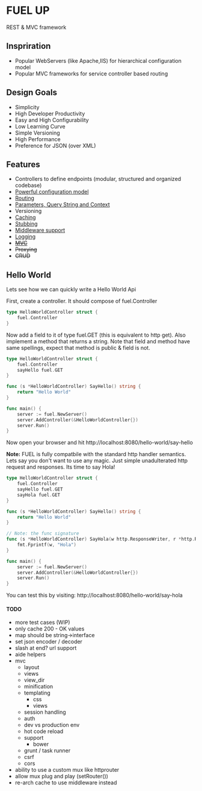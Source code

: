 # FUEL UP
REST & MVC framework

## Inspriration
- Popular WebServers (like Apache,IIS) for hierarchical configuration model
- Popular MVC frameworks for service controller based routing

## Design Goals
- Simplicity
- High Developer Productivity
- Easy and High Configurability
- Low Learning Curve
- Simple Versioning
- High Performance
- Preference for JSON (over XML)

## Features
- Controllers to define endpoints (modular, structured and organized codebase)
- [Powerful configuration model](./docs/configuration.md)
- [Routing](./docs/routing.md)
- [Parameters, Query String and Context](./docs/params.md)
- Versioning
- [Caching](./docs/caching.md)
- [Stubbing](./docs/stub.md)
- [Middleware support](./docs/middleware.md)
- [Logging](./docs/logging.md)
- ~~[MVC](./docs/mvc.md)~~
- ~~Proxying~~
- ~~CRUD~~

## Hello World

Lets see how we can quickly write a Hello World Api

First, create a controller. It should compose of fuel.Controller

```go
type HelloWorldController struct {
	fuel.Controller
}
```

Now add a field to it of type fuel.GET (this is equivalent to http get). Also implement a method that returns a string. Note that field and method have same spellings, expect that method is public & field is not.

```go
type HelloWorldController struct {
	fuel.Controller
	sayHello fuel.GET
}

func (s *HelloWorldController) SayHello() string {
	return "Hello World"
}

func main() {
	server := fuel.NewServer()
	server.AddController(&HelloWorldController{})
	server.Run()
}
```
Now open your browser and hit http://localhost:8080/hello-world/say-hello

**Note:** FUEL is fully compatbile with the standard http handler semantics. Lets say you don't want to use any magic. Just simple unadulterated http request and responses. Its time to say Hola!

```go
type HelloWorldController struct {
	fuel.Controller
	sayHello fuel.GET
	sayHola fuel.GET
}

func (s *HelloWorldController) SayHello() string {
	return "Hello World"
}

// Note: the func signature
func (s *HelloWorldController) SayHola(w http.ResponseWriter, r *http.Request) {
	fmt.Fprintf(w, "Hola")
}

func main() {
	server := fuel.NewServer()
	server.AddController(&HelloWorldController{})
	server.Run()
}
```
You can test this by visiting: http://localhost:8080/hello-world/say-hola




#### TODO
- more test cases (WIP)
- only cache 200 - OK values
- map should be string->interface
- set json encoder / decoder
- slash at end? url support
- aide helpers
- mvc
  - layout
  - views
  - view_dir
  - minification
  - templating
    - css
    - views
  - session handling
  - auth
  - dev vs production env
  - hot code reload
  - support
    - bower
  - grunt / task runner
  - csrf
  - cors
- ability to use a custom mux like httprouter
- allow mux plug and play (setRouter())
- re-arch cache to use middleware instead
